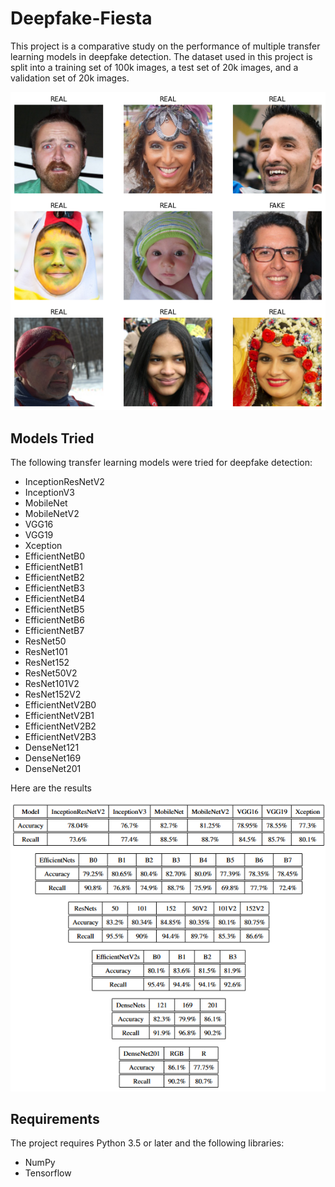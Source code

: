 # Deepfake-Fiesta

This project is a comparative study on the performance of multiple transfer learning models in deepfake detection. The dataset used in this project is split into a training set of 100k images, a test set of 20k images, and a validation set of 20k images.


![Sample Image 1](photos/9images.png)

## Models Tried

The following transfer learning models were tried for deepfake detection:

- InceptionResNetV2
- InceptionV3
- MobileNet
- MobileNetV2
- VGG16
- VGG19
- Xception
- EfficientNetB0
- EfficientNetB1
- EfficientNetB2
- EfficientNetB3
- EfficientNetB4
- EfficientNetB5
- EfficientNetB6
- EfficientNetB7
- ResNet50
- ResNet101
- ResNet152
- ResNet50V2
- ResNet101V2
- ResNet152V2
- EfficientNetV2B0
- EfficientNetV2B1
- EfficientNetV2B2
- EfficientNetV2B3
- DenseNet121
- DenseNet169
- DenseNet201

Here are the results

![Sample Image 1](photos/results.png)

## Requirements
The project requires Python 3.5 or later and the following libraries:

- NumPy
- Tensorflow
